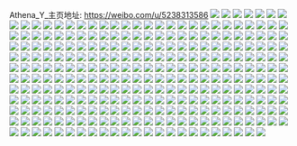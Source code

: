 Athena_Y_主页地址: https://weibo.com/u/5238313586 
![](https://wx4.sinaimg.cn/mw2000/005IvqEOly1h94fps1wowj31br0u0tiw.jpg) 
![](https://wx4.sinaimg.cn/mw2000/005IvqEOly1h93r0mi2wsj30u01sydpa.jpg) 
![](https://wx4.sinaimg.cn/mw2000/005IvqEOly1h93r0eyykpj30u01sy7ek.jpg) 
![](https://wx4.sinaimg.cn/mw2000/005IvqEOly1h8zjq5wjn6j329s2zpnpf.jpg) 
![](https://wx4.sinaimg.cn/mw2000/005IvqEOly1h8zjq8fek3j31hc1407ey.jpg) 
![](https://wx4.sinaimg.cn/mw2000/005IvqEOly1h8zjqbpzwbj32c0340qv7.jpg) 
![](https://wx4.sinaimg.cn/mw2000/005IvqEOly1h8zjqf3dk6j31400u0dnv.jpg) 
![](https://wx4.sinaimg.cn/mw2000/005IvqEOly1h8zjqeupk1j31400u0jzp.jpg) 
![](https://wx4.sinaimg.cn/mw2000/005IvqEOly1h8zjqfx1x1j31400u046z.jpg) 
![](https://wx4.sinaimg.cn/mw2000/005IvqEOly1h8zjqeflryj33402c0u0z.jpg) 
![](https://wx4.sinaimg.cn/mw2000/005IvqEOly1h8zjqfneqxj30wi14zwr7.jpg) 
![](https://wx4.sinaimg.cn/mw2000/005IvqEOly1h94kwx3r2vj31900u046m.jpg) 
![](https://wx4.sinaimg.cn/mw2000/005IvqEOly1h8wqbffnpdj30t713510h.jpg) 
![](https://wx4.sinaimg.cn/mw2000/005IvqEOly1h8wqbes7sbj30wf13wgu7.jpg) 
![](https://wx4.sinaimg.cn/mw2000/005IvqEOly1h8wqbe768uj30sg0k37be.jpg) 
![](https://wx4.sinaimg.cn/mw2000/005IvqEOly1h8ngvrv7g5j32c033p4qr.jpg) 
![](https://wx4.sinaimg.cn/mw2000/005IvqEOly1h8l9sjbe9pj30wi191drd.jpg) 
![](https://wx4.sinaimg.cn/mw2000/005IvqEOly1h8l9p9bzbfj30wi1ycqv5.jpg) 
![](https://wx4.sinaimg.cn/mw2000/005IvqEOly1h8l9payxqzj30wi1ycqv5.jpg) 
![](https://wx4.sinaimg.cn/mw2000/005IvqEOly1h8d6ehtrpdj30wi1274a7.jpg) 
![](https://wx4.sinaimg.cn/mw2000/005IvqEOly1h86slnylnzj30wi187k1a.jpg) 
![](https://wx4.sinaimg.cn/mw2000/005IvqEOly1h7jtpm7c0aj30wi17caoy.jpg) 
![](https://wx4.sinaimg.cn/mw2000/005IvqEOly1h7g30gs7r5j31400jlgnj.jpg) 
![](https://wx4.sinaimg.cn/mw2000/005IvqEOly1h7g30gkzm1j30zk1beq5i.jpg) 
![](https://wx4.sinaimg.cn/mw2000/005IvqEOly1h79751bg1kj30wi1cy46p.jpg) 
![](https://wx4.sinaimg.cn/mw2000/005IvqEOly1h7852opb0ej33402c04qs.jpg) 
![](https://wx4.sinaimg.cn/mw2000/005IvqEOly1h7852hhbvfj33402c0qv6.jpg) 
![](https://wx4.sinaimg.cn/mw2000/005IvqEOly1h7852u0w0dj33402c0thx.jpg) 
![](https://wx4.sinaimg.cn/mw2000/005IvqEOly1h78528sm5pj30wi1ltkjl.jpg) 
![](https://wx4.sinaimg.cn/mw2000/005IvqEOly1h7852cwy6sj32bn2mh7wi.jpg) 
![](https://wx4.sinaimg.cn/mw2000/005IvqEOly1h785277wrwj30wi1qm7nk.jpg) 
![](https://wx4.sinaimg.cn/mw2000/005IvqEOly1h78526cg5xj33402c07wh.jpg) 
![](https://wx4.sinaimg.cn/mw2000/005IvqEOly1h7851xip1jj32ye2alkjl.jpg) 
![](https://wx4.sinaimg.cn/mw2000/005IvqEOly1h7853388csj33402c01l1.jpg) 
![](https://wx4.sinaimg.cn/mw2000/005IvqEOly1h6yaaras5hj30wi17cwu1.jpg) 
![](https://wx4.sinaimg.cn/mw2000/005IvqEOly1h6786ul5rvj30wi17cnaf.jpg) 
![](https://wx4.sinaimg.cn/mw2000/005IvqEOly1h4x8zhtyahj317c0wigzq.jpg) 
![](https://wx4.sinaimg.cn/mw2000/005IvqEOly1h4x8vc6974j31sc2ab7wi.jpg) 
![](https://wx4.sinaimg.cn/mw2000/005IvqEOly1h4x8va9cmmj32a1340hdu.jpg) 
![](https://wx4.sinaimg.cn/mw2000/005IvqEOly1h4x8vh4k08j32ai340u0z.jpg) 
![](https://wx4.sinaimg.cn/mw2000/005IvqEOly1h4x8vmu9g1j32bt33zx6q.jpg) 
![](https://wx4.sinaimg.cn/mw2000/005IvqEOly1h44hj2fuyuj32af30ix6q.jpg) 
![](https://wx4.sinaimg.cn/mw2000/005IvqEOly1h44hh584w6j32bz2x4npd.jpg) 
![](https://wx4.sinaimg.cn/mw2000/005IvqEOly1h44hh75rn2j32c02ryhdu.jpg) 
![](https://wx4.sinaimg.cn/mw2000/005IvqEOly1h44hh8zu2mj329r2o04qq.jpg) 
![](https://wx4.sinaimg.cn/mw2000/005IvqEOly1h3rimtjhtyj30u011h7hp.jpg) 
![](https://wx4.sinaimg.cn/mw2000/005IvqEOly1h3rimv2cr4j30u0140qfd.jpg) 
![](https://wx4.sinaimg.cn/mw2000/005IvqEOly1h3rin17850j30u0140jxz.jpg) 
![](https://wx4.sinaimg.cn/mw2000/005IvqEOly1h3rin09qxtj30u012mdjy.jpg) 
![](https://wx4.sinaimg.cn/mw2000/005IvqEOly1h3rimznvx6j30u0140jxz.jpg) 
![](https://wx4.sinaimg.cn/mw2000/005IvqEOly1h3b7pr580zj30u01407b6.jpg) 
![](https://wx4.sinaimg.cn/mw2000/005IvqEOly1h3b7pt6oc9j31400u0wm2.jpg) 
![](https://wx4.sinaimg.cn/mw2000/005IvqEOly1h2ytusvrgnj317c0wiqd9.jpg) 
![](https://wx4.sinaimg.cn/mw2000/005IvqEOly1h2ytfdfernj32c0340npd.jpg) 
![](https://wx4.sinaimg.cn/mw2000/005IvqEOly1h2ytfetalbj32c0340npd.jpg) 
![](https://wx4.sinaimg.cn/mw2000/005IvqEOly1h2ytt5skrlj317c0wih48.jpg) 
![](https://wx4.sinaimg.cn/mw2000/005IvqEOly1h2yttm1n27j30wi17cduo.jpg) 
![](https://wx4.sinaimg.cn/mw2000/005IvqEOly1h2ytf5qctgj317c0wiqeo.jpg) 
![](https://wx4.sinaimg.cn/mw2000/005IvqEOly1h2ytfgca3sj32c03401ky.jpg) 
![](https://wx4.sinaimg.cn/mw2000/005IvqEOly1h2tqru988gj316y0u07cj.jpg) 
![](https://wx4.sinaimg.cn/mw2000/005IvqEOly1h2tqmyfrv3j31900u0dny.jpg) 
![](https://wx4.sinaimg.cn/mw2000/005IvqEOly1h2tqn40iqcj31900u0n6h.jpg) 
![](https://wx4.sinaimg.cn/mw2000/005IvqEOly1h2tqi6d9wpj30u0190tkg.jpg) 
![](https://wx4.sinaimg.cn/mw2000/005IvqEOly1h2tqi8xb4aj30u01904b5.jpg) 
![](https://wx4.sinaimg.cn/mw2000/005IvqEOly1h2tqi9trj3j30u01v0toy.jpg) 
![](https://wx4.sinaimg.cn/mw2000/005IvqEOly1h2tqibgg6ej30u041n7wh.jpg) 
![](https://wx4.sinaimg.cn/mw2000/005IvqEOly1h2tqi5r44ej30u01syqe5.jpg) 
![](https://wx4.sinaimg.cn/mw2000/005IvqEOly1h2tqi7o27bj30u01v44dl.jpg) 
![](https://wx4.sinaimg.cn/mw2000/005IvqEOly1h2tqi6x8ugj30u02emgy8.jpg) 
![](https://wx4.sinaimg.cn/mw2000/005IvqEOly1h2tqic163bj30u02dk16v.jpg) 
![](https://wx4.sinaimg.cn/mw2000/005IvqEOly1h2o05q97vcj31bx0u04br.jpg) 
![](https://wx4.sinaimg.cn/mw2000/005IvqEOly1h2o05qk1vej31400u015a.jpg) 
![](https://wx4.sinaimg.cn/mw2000/005IvqEOly1h2o05qufy0j313c0u0k2i.jpg) 
![](https://wx4.sinaimg.cn/mw2000/005IvqEOly1h2o05pvdloj31jh0u0dti.jpg) 
![](https://wx4.sinaimg.cn/mw2000/005IvqEOly1h2o06kyvcfj31400u0dsr.jpg) 
![](https://wx4.sinaimg.cn/mw2000/005IvqEOly1h2eoz4u8j0j30nu0xq446.jpg) 
![](https://wx4.sinaimg.cn/mw2000/005IvqEOly1h2eoz5adlpj30s00lwjte.jpg) 
![](https://wx4.sinaimg.cn/mw2000/005IvqEOly1h2eoz5npvkj30go0egq3m.jpg) 
![](https://wx4.sinaimg.cn/mw2000/005IvqEOly1h24clek4k6j30u01jl7aj.jpg) 
![](https://wx4.sinaimg.cn/mw2000/005IvqEOly1h1mdtn14y7j30u00yqgp6.jpg) 
![](https://wx4.sinaimg.cn/mw2000/005IvqEOly1h1mdtnifrfj30u00vgjuo.jpg) 
![](https://wx4.sinaimg.cn/mw2000/005IvqEOly1h1mdtpk63pj30u0104wi3.jpg) 
![](https://wx4.sinaimg.cn/mw2000/005IvqEOly1h1mdtou33aj30u01vi4ep.jpg) 
![](https://wx4.sinaimg.cn/mw2000/005IvqEOly1h1e5cloissj30u0140gq5.jpg) 
![](https://wx4.sinaimg.cn/mw2000/005IvqEOly1h1e5cm22i3j30vz0cy75h.jpg) 
![](https://wx4.sinaimg.cn/mw2000/005IvqEOly1h1e5cn6t3hj318r0u0til.jpg) 
![](https://wx4.sinaimg.cn/mw2000/005IvqEOly1h1e5cme93tj31400u0qcc.jpg) 
![](https://wx4.sinaimg.cn/mw2000/005IvqEOly1h1e5hyt2wuj30u02axk11.jpg) 
![](https://wx4.sinaimg.cn/mw2000/005IvqEOly1h1e5kp7broj30u014dah4.jpg) 
![](https://wx4.sinaimg.cn/mw2000/005IvqEOly1h1csfy7ngnj33402c0kjn.jpg) 
![](https://wx4.sinaimg.cn/mw2000/005IvqEOly1h1csj3zvrxj32801o0kjm.jpg) 
![](https://wx4.sinaimg.cn/mw2000/005IvqEOly1h1csijip7vj32em2c0hdu.jpg) 
![](https://wx4.sinaimg.cn/mw2000/005IvqEOly1h1csic0e5ej31b00z8e08.jpg) 
![](https://wx4.sinaimg.cn/mw2000/005IvqEOly1h110pragluj30wi17c7d9.jpg) 
![](https://wx4.sinaimg.cn/mw2000/005IvqEOly1h110prqojkj30wi17cwnn.jpg) 
![](https://wx4.sinaimg.cn/mw2000/005IvqEOly1h110pqtx2gj32c036x1kz.jpg) 
![](https://wx4.sinaimg.cn/mw2000/005IvqEOly1h110q31javj32c036p1kz.jpg) 
![](https://wx4.sinaimg.cn/mw2000/005IvqEOly1h0vjrqnsv9j30u014jarx.jpg) 
![](https://wx4.sinaimg.cn/mw2000/005IvqEOly1h0pwm9nh17j30u0140gx1.jpg) 
![](https://wx4.sinaimg.cn/mw2000/005IvqEOly1h0pwm7yh9sj30u0127dm3.jpg) 
![](https://wx4.sinaimg.cn/mw2000/005IvqEOly1h0d5dwoym6j31400u045u.jpg) 
![](https://wx4.sinaimg.cn/mw2000/005IvqEOly1h0d5dxdqd7j30u0140aho.jpg) 
![](https://wx4.sinaimg.cn/mw2000/005IvqEOly1h0aiu5qgu8j30wa13ck31.jpg) 
![](https://wx4.sinaimg.cn/mw2000/005IvqEOly1h0aiuvnc98j31p41oqb29.jpg) 
![](https://wx4.sinaimg.cn/mw2000/005IvqEOly1h0aiu6cse2j30wi0zjaku.jpg) 
![](https://wx4.sinaimg.cn/mw2000/005IvqEOly1h0aiugz79gj33402c0hdv.jpg) 
![](https://wx4.sinaimg.cn/mw2000/005IvqEOly1h0aiubn7i1j330t28s4qr.jpg) 
![](https://wx4.sinaimg.cn/mw2000/005IvqEOly1h0aiujpgqbj33402c0npd.jpg) 
![](https://wx4.sinaimg.cn/mw2000/005IvqEOly1h0aiunklxqj32co22oqv5.jpg) 
![](https://wx4.sinaimg.cn/mw2000/005IvqEOly1h0aiutonwoj32jo2bnb2b.jpg) 
![](https://wx4.sinaimg.cn/mw2000/005IvqEOly1h019j5wgcyj30u0140jzu.jpg) 
![](https://wx4.sinaimg.cn/mw2000/005IvqEOly1h019j4ni6dj30u01r9k00.jpg) 
![](https://wx4.sinaimg.cn/mw2000/005IvqEOly1h019j495qrj30u014010f.jpg) 
![](https://wx4.sinaimg.cn/mw2000/005IvqEOly1h019j7zqk1j30u00u0aib.jpg) 
![](https://wx4.sinaimg.cn/mw2000/005IvqEOly1h019j5ezkhj30uu0h4gnz.jpg) 
![](https://wx4.sinaimg.cn/mw2000/005IvqEOly1h019j6bi7jj314i0u0gtg.jpg) 
![](https://wx4.sinaimg.cn/mw2000/005IvqEOly1h019j6uic0j30xg0u0n4b.jpg) 
![](https://wx4.sinaimg.cn/mw2000/005IvqEOly1h019j78argj30u00x3doj.jpg) 
![](https://wx4.sinaimg.cn/mw2000/005IvqEOly1h019j7kzuwj31400u048c.jpg) 
![](https://wx4.sinaimg.cn/mw2000/005IvqEOly1gzt5hnazc8j30wi17cwme.jpg) 
![](https://wx4.sinaimg.cn/mw2000/005IvqEOly1gzt5hq25j7j31sc2ds1ky.jpg) 
![](https://wx4.sinaimg.cn/mw2000/005IvqEOly1gzt5hsxp8sj33402c0u0y.jpg) 
![](https://wx4.sinaimg.cn/mw2000/005IvqEOly1gz1jvup4koj317c0withu.jpg) 
![](https://wx4.sinaimg.cn/mw2000/005IvqEOly1gz1jvroyyrj317c0wi7c4.jpg) 
![](https://wx4.sinaimg.cn/mw2000/005IvqEOly1gz1jvsgdy5j317c0wi47n.jpg) 
![](https://wx4.sinaimg.cn/mw2000/005IvqEOly1gz1k3x2rawj317c0wiqdl.jpg) 
![](https://wx4.sinaimg.cn/mw2000/005IvqEOly1gyyf5jw69hj30u0138q98.jpg) 
![](https://wx4.sinaimg.cn/mw2000/005IvqEOly1gyyf5krtclj30u01410z6.jpg) 
![](https://wx4.sinaimg.cn/mw2000/005IvqEOly1gyyf5idgjgj30u018oaep.jpg) 
![](https://wx4.sinaimg.cn/mw2000/005IvqEOly1gyyf5j1m3wj30u01cggr1.jpg) 
![](https://wx4.sinaimg.cn/mw2000/005IvqEOly1gyyf5h8v6aj30u01fftf3.jpg) 
![](https://wx4.sinaimg.cn/mw2000/005IvqEOly1gyxo5t3rf9j32c03404qs.jpg) 
![](https://wx4.sinaimg.cn/mw2000/005IvqEOly1gyxo5uuf1gj322o29ohdu.jpg) 
![](https://wx4.sinaimg.cn/mw2000/005IvqEOly1gyxo5wq040j33402c0u0z.jpg) 
![](https://wx4.sinaimg.cn/mw2000/005IvqEOly1gyxo5q8rylj32c02c0b29.jpg) 
![](https://wx4.sinaimg.cn/mw2000/005IvqEOly1gyxo5otwpij32c0340x6q.jpg) 
![](https://wx4.sinaimg.cn/mw2000/005IvqEOly1gymtgl3dcmj30u00u0q80.jpg) 
![](https://wx4.sinaimg.cn/mw2000/005IvqEOly1h9c8w31ulpj30u010gdnh.jpg) 
![](https://wx4.sinaimg.cn/mw2000/005IvqEOly1h9c8w4v9dqj30u014cq6k.jpg) 
![](https://wx4.sinaimg.cn/mw2000/005IvqEOly1gxb4syu44kj30u01syq7l.jpg) 
![](https://wx4.sinaimg.cn/mw2000/005IvqEOly1gxb4r077vej30u0140165.jpg) 
![](https://wx4.sinaimg.cn/mw2000/005IvqEOly1gxb4qz7d0hj30u014012j.jpg) 
![](https://wx4.sinaimg.cn/mw2000/005IvqEOly1gwzxrj5al5j30u0140tma.jpg) 
![](https://wx4.sinaimg.cn/mw2000/005IvqEOly1gwzxrjsaktj30u0140tf5.jpg) 
![](https://wx4.sinaimg.cn/mw2000/005IvqEOly1gwzxrkbhwej30u0140qbo.jpg) 
![](https://wx4.sinaimg.cn/mw2000/005IvqEOly1gwzxrl150lj30u014010o.jpg) 
![](https://wx4.sinaimg.cn/mw2000/005IvqEOly1gtzyh470q3j30u013zguf.jpg) 
![](https://wx4.sinaimg.cn/mw2000/005IvqEOly1gt39id5w6aj32c0340kjm.jpg) 
![](https://wx4.sinaimg.cn/mw2000/005IvqEOly1gt39ie9z3rj31o0280hdt.jpg) 
![](https://wx4.sinaimg.cn/mw2000/005IvqEOly1gt39qzum77j32av33ynpe.jpg) 
![](https://wx4.sinaimg.cn/mw2000/005IvqEOly1gt39ifvd0sj32bc334x6q.jpg) 
![](https://wx4.sinaimg.cn/mw2000/005IvqEOly1gt39i47holj30uk417hdt.jpg) 
![](https://wx4.sinaimg.cn/mw2000/005IvqEOly1gt39i6loc5j30xl33zb29.jpg) 
![](https://wx4.sinaimg.cn/mw2000/005IvqEOly1gt39i5836cj30s0340hdt.jpg) 
![](https://wx4.sinaimg.cn/mw2000/005IvqEOly1gt39ikxrouj36684mokju.jpg) 
![](https://wx4.sinaimg.cn/mw2000/005IvqEOly1gt39i90s33j32bc2bcx6q.jpg) 
![](https://wx4.sinaimg.cn/mw2000/005IvqEOly1gt39i7mpugj32bc2bc1ky.jpg) 
![](https://wx4.sinaimg.cn/mw2000/005IvqEOly1gt39i9wq4fj32bc2bce82.jpg) 
![](https://wx4.sinaimg.cn/mw2000/005IvqEOly1gt39ibhdbij32bc2bchdv.jpg) 
![](https://wx4.sinaimg.cn/mw2000/005IvqEOly1gsawgkthsvj32c03401ky.jpg) 
![](https://wx4.sinaimg.cn/mw2000/005IvqEOly1gsawgi81l5j32c03401ky.jpg) 
![](https://wx4.sinaimg.cn/mw2000/005IvqEOly1gsawh91i3uj32c02yh4qv.jpg) 
![](https://wx4.sinaimg.cn/mw2000/005IvqEOly1gsawgz9w0aj32c0340npg.jpg) 
![](https://wx4.sinaimg.cn/mw2000/005IvqEOly1gsawhaedxjj32c03407wh.jpg) 
![](https://wx4.sinaimg.cn/mw2000/005IvqEOly1gsawgrz46hj32c0340u0x.jpg) 
![](https://wx4.sinaimg.cn/mw2000/005IvqEOly1gsawgq1gw5j32b6340hdy.jpg) 
![](https://wx4.sinaimg.cn/mw2000/005IvqEOly1gsawguv6abj32c0340hdv.jpg) 
![](https://wx4.sinaimg.cn/mw2000/005IvqEOly1gsawhcww6jj31o0280kjm.jpg) 
![](https://wx4.sinaimg.cn/mw2000/005IvqEOly1gs43oi3ve2j31o20u0tkk.jpg) 
![](https://wx4.sinaimg.cn/mw2000/005IvqEOly1gs43hryrb4j30u0140qba.jpg) 
![](https://wx4.sinaimg.cn/mw2000/005IvqEOly1gs43hu7gk4j30u0140k00.jpg) 
![](https://wx4.sinaimg.cn/mw2000/005IvqEOly1gs43hqgspzj30u0140gtz.jpg) 
![](https://wx4.sinaimg.cn/mw2000/005IvqEOly1gs43hst1qij30u0140wmq.jpg) 
![](https://wx4.sinaimg.cn/mw2000/005IvqEOly1gs43htkcwaj30u0140do9.jpg) 
![](https://wx4.sinaimg.cn/mw2000/005IvqEOly1gs2xoue4y9j32bz33whdz.jpg) 
![](https://wx4.sinaimg.cn/mw2000/005IvqEOly1gs2xowa5d5j32c034w1l1.jpg) 
![](https://wx4.sinaimg.cn/mw2000/005IvqEOly1gs2xp1989vj32c02u27wo.jpg) 
![](https://wx4.sinaimg.cn/mw2000/005IvqEOly1gs2xpcoyqnj32bz3401l3.jpg) 
![](https://wx4.sinaimg.cn/mw2000/005IvqEOly1gs2xp6fbshj32c02o8b2c.jpg) 
![](https://wx4.sinaimg.cn/mw2000/005IvqEOly1gs2xp9rixhj32c03404qv.jpg) 
![](https://wx4.sinaimg.cn/mw2000/005IvqEOly1gs2xpf26cqj32az340kjp.jpg) 
![](https://wx4.sinaimg.cn/mw2000/005IvqEOly1gs2xphs6xpj31o027s4qt.jpg) 
![](https://wx4.sinaimg.cn/mw2000/005IvqEOly1gs2xp40h7oj32ae332e86.jpg) 
![](https://wx4.sinaimg.cn/mw2000/005IvqEOly1grohc7zzqsj31401o1b2a.jpg) 
![](https://wx4.sinaimg.cn/mw2000/005IvqEOly1grop5quz75j31qj2bc4qr.jpg) 
![](https://wx4.sinaimg.cn/mw2000/005IvqEOly1grohcg4gtqj31kq2d67wk.jpg) 
![](https://wx4.sinaimg.cn/mw2000/005IvqEOly1grohcclgvdj32az2azx6r.jpg) 
![](https://wx4.sinaimg.cn/mw2000/005IvqEOly1grop62i50tj32bb28v4qt.jpg) 
![](https://wx4.sinaimg.cn/mw2000/005IvqEOly1grop5wgsqkj32bc2bckjq.jpg) 
![](https://wx4.sinaimg.cn/mw2000/005IvqEOly1grccjgbalej33402bux6t.jpg) 
![](https://wx4.sinaimg.cn/mw2000/005IvqEOly1grccjblud5j30u00u040e.jpg) 
![](https://wx4.sinaimg.cn/mw2000/005IvqEOly1grccj5zbz0j30qy0p8tcb.jpg) 
![](https://wx4.sinaimg.cn/mw2000/005IvqEOly1grccj8s0f8j32bc2bc7wj.jpg) 
![](https://wx4.sinaimg.cn/mw2000/005IvqEOly1grccjb8jxjj32bc2bcu0y.jpg) 
![](https://wx4.sinaimg.cn/mw2000/005IvqEOly1grcckoad15j30u00u0wjr.jpg) 
![](https://wx4.sinaimg.cn/mw2000/005IvqEOly1gr8ty1wqwej31t00u0b29.jpg) 
![](https://wx4.sinaimg.cn/mw2000/005IvqEOly1gr8ty3f6spj31t00u0hdt.jpg) 
![](https://wx4.sinaimg.cn/mw2000/005IvqEOly1gr8ty4v81aj31t00u07wh.jpg) 
![](https://wx4.sinaimg.cn/mw2000/005IvqEOly1gr8ty6bsxaj31t00u01kx.jpg) 
![](https://wx4.sinaimg.cn/mw2000/005IvqEOly1gr8ty7a8sgj31t00u04qp.jpg) 
![](https://wx4.sinaimg.cn/mw2000/005IvqEOly1gr8ty8f4w6j31t00u07wh.jpg) 
![](https://wx4.sinaimg.cn/mw2000/005IvqEOly1gr8ty9spl3j31t00u0e81.jpg) 
![](https://wx4.sinaimg.cn/mw2000/005IvqEOly1gr8tybq4kqj31t00u0e81.jpg) 
![](https://wx4.sinaimg.cn/mw2000/005IvqEOly1gr8tyd8bu8j31t00u07wh.jpg) 
![](https://wx4.sinaimg.cn/mw2000/005IvqEOly1gr315d4h7fj32bc1ysu10.jpg) 
![](https://wx4.sinaimg.cn/mw2000/005IvqEOly1gr315jadxrj32c0340qva.jpg) 
![](https://wx4.sinaimg.cn/mw2000/005IvqEOly1gr3154qtwij32bc2bc1l1.jpg) 
![](https://wx4.sinaimg.cn/mw2000/005IvqEOly1gr3160g61wj31o01o0hdu.jpg) 
![](https://wx4.sinaimg.cn/mw2000/005IvqEOly1gr315o9xhwj32bb2tuu11.jpg) 
![](https://wx4.sinaimg.cn/mw2000/005IvqEOly1gr3164h6vyj31o01o04qq.jpg) 
![](https://wx4.sinaimg.cn/mw2000/005IvqEOly1gr3150ogvbj32bc2bchdw.jpg) 
![](https://wx4.sinaimg.cn/mw2000/005IvqEOly1gr3158dv3uj33342bcqv8.jpg) 
![](https://wx4.sinaimg.cn/mw2000/005IvqEOly1gr315vlxpkj33342bcnpg.jpg) 
![](https://wx4.sinaimg.cn/mw2000/005IvqEOly1gqume8dt3mj32bc2bc1ky.jpg) 
![](https://wx4.sinaimg.cn/mw2000/005IvqEOly1gqumeak5hzj32bc2bckjm.jpg) 
![](https://wx4.sinaimg.cn/mw2000/005IvqEOly1gqumeb8guvj30u01iy4gf.jpg) 
![](https://wx4.sinaimg.cn/mw2000/005IvqEOly1gqumeeertcj32bc2bc7wk.jpg) 
![](https://wx4.sinaimg.cn/mw2000/005IvqEOly1gqumeg6t57j32bc2bc1ky.jpg) 
![](https://wx4.sinaimg.cn/mw2000/005IvqEOly1gqumehe27fj32bc1tw7wh.jpg) 
![](https://wx4.sinaimg.cn/mw2000/005IvqEOly1gqumejzjktj32bc2bc4qr.jpg) 
![](https://wx4.sinaimg.cn/mw2000/005IvqEOly1gqumeko0vxj31400ridtu.jpg) 
![](https://wx4.sinaimg.cn/mw2000/005IvqEOly1gqumemqlfrj32bc2bckjm.jpg) 
![](https://wx4.sinaimg.cn/mw2000/005IvqEOly1gqumepqlcdj32bc2bc1kz.jpg) 
![](https://wx4.sinaimg.cn/mw2000/005IvqEOly1gqumesx0gvj32bc2bt4qs.jpg) 
![](https://wx4.sinaimg.cn/mw2000/005IvqEOly1gqumeuxuisj32bc1zm7wi.jpg) 
![](https://wx4.sinaimg.cn/mw2000/005IvqEOly1gqkjapkmjuj335s2dc7wm.jpg) 
![](https://wx4.sinaimg.cn/mw2000/005IvqEOly1gqkjaui125j32bc2bce86.jpg) 
![](https://wx4.sinaimg.cn/mw2000/005IvqEOly1gqkjaywpfvj32bc2bcu11.jpg) 
![](https://wx4.sinaimg.cn/mw2000/005IvqEOly1gqkjb20uo6j323h340qv7.jpg) 
![](https://wx4.sinaimg.cn/mw2000/005IvqEOly1gqkjb4dv14j30my3404qq.jpg) 
![](https://wx4.sinaimg.cn/mw2000/005IvqEOly1gqkjb7d887j32bc2bcb2b.jpg) 
![](https://wx4.sinaimg.cn/mw2000/005IvqEOly1gqkjbhkydej32bc2bcu10.jpg) 
![](https://wx4.sinaimg.cn/mw2000/005IvqEOly1gqkjbdkzc5j32bc2bcnpg.jpg) 
![](https://wx4.sinaimg.cn/mw2000/005IvqEOly1gqkjb9r08zj32bc1ishdu.jpg) 
![](https://wx4.sinaimg.cn/mw2000/005IvqEOly1gqbx9nsd93j30qy111whc.jpg) 
![](https://wx4.sinaimg.cn/mw2000/005IvqEOly1gqbvty4ej8j31o01o01kx.jpg) 
![](https://wx4.sinaimg.cn/mw2000/005IvqEOly1gqbvu1kyefj31o01o0hdu.jpg) 
![](https://wx4.sinaimg.cn/mw2000/005IvqEOly1gqbvu61mkej31o01o0x6q.jpg) 
![](https://wx4.sinaimg.cn/mw2000/005IvqEOly1gqbvu9sc9zj31o01o0x6q.jpg) 
![](https://wx4.sinaimg.cn/mw2000/005IvqEOly1gqbvucya9xj31o01o0kjm.jpg) 
![](https://wx4.sinaimg.cn/mw2000/005IvqEOly1gqbvuhbpa8j31o01o01kz.jpg) 
![](https://wx4.sinaimg.cn/mw2000/005IvqEOly1gqbvupp3olj31o01mqnpe.jpg) 
![](https://wx4.sinaimg.cn/mw2000/005IvqEOly1gqbvum1c33j31o0280x6r.jpg) 
![](https://wx4.sinaimg.cn/mw2000/005IvqEOly1gqbvuuqmtcj31o01o01kz.jpg) 
![](https://wx4.sinaimg.cn/mw2000/005IvqEOly1gq6pxdqsewj30me3404qr.jpg) 
![](https://wx4.sinaimg.cn/mw2000/005IvqEOly1gq6pxfqyg7j30im340b2a.jpg) 
![](https://wx4.sinaimg.cn/mw2000/005IvqEOly1gq6pxi5lsuj3130340npf.jpg) 
![](https://wx4.sinaimg.cn/mw2000/005IvqEOly1gq6pxsowjsj33341oeb2e.jpg) 
![](https://wx4.sinaimg.cn/mw2000/005IvqEOly1gq6pxw1m0nj31o01n4npe.jpg) 
![](https://wx4.sinaimg.cn/mw2000/005IvqEOly1gq6py1b4cnj32bc2bcb2d.jpg) 
![](https://wx4.sinaimg.cn/mw2000/005IvqEOly1gq6py6wxehj31k0340x6s.jpg) 
![](https://wx4.sinaimg.cn/mw2000/005IvqEOly1gq6pyavhgsj31k0340nph.jpg) 
![](https://wx4.sinaimg.cn/mw2000/005IvqEOly1gq6pygompyj31k03401l2.jpg) 
![](https://wx4.sinaimg.cn/mw2000/005IvqEOly1gq0ff8h56yj32ni2bu7wk.jpg) 
![](https://wx4.sinaimg.cn/mw2000/005IvqEOly1gq0ffc7jarj32ip1tsx6q.jpg) 
![](https://wx4.sinaimg.cn/mw2000/005IvqEOly1gpn1nc3z35j30qy17vgrl.jpg) 
![](https://wx4.sinaimg.cn/mw2000/005IvqEOly1gpn1n61a60j32bc2bc7wj.jpg) 
![](https://wx4.sinaimg.cn/mw2000/005IvqEOly1gpmomudamyj33342bcb2c.jpg) 
![](https://wx4.sinaimg.cn/mw2000/005IvqEOly1gp7m2zilfwj333y2dh1l1.jpg) 
![](https://wx4.sinaimg.cn/mw2000/005IvqEOly1gp5uj8r03aj32bc2bce83.jpg) 
![](https://wx4.sinaimg.cn/mw2000/005IvqEOly1gp5ujaxb6uj32bc2bc4qr.jpg) 
![](https://wx4.sinaimg.cn/mw2000/005IvqEOly1gp4295jxgnj31sc2dse81.jpg) 
![](https://wx4.sinaimg.cn/mw2000/005IvqEOly1gp429ed5cuj33402c0qv5.jpg) 
![](https://wx4.sinaimg.cn/mw2000/005IvqEOly1gp42x29w7cj31hc1hcqld.jpg) 
![](https://wx4.sinaimg.cn/mw2000/005IvqEOly1gp42x1ljytj31hc1hcdzn.jpg) 
![](https://wx4.sinaimg.cn/mw2000/005IvqEOly1gp429btd8qj33402c0kjm.jpg) 
![](https://wx4.sinaimg.cn/mw2000/005IvqEOly1gp4293ntdjj33402c0u0x.jpg) 
![](https://wx4.sinaimg.cn/mw2000/005IvqEOly1gp0rfbg00vj32or2bc4qr.jpg) 
![](https://wx4.sinaimg.cn/mw2000/005IvqEOly1gp0rffhf5ej325s2voqv6.jpg) 
![](https://wx4.sinaimg.cn/mw2000/005IvqEOly1gp0rfkkkm4j32bc334npf.jpg) 
![](https://wx4.sinaimg.cn/mw2000/005IvqEOly1gp0rh925foj329q3407wj.jpg) 
![](https://wx4.sinaimg.cn/mw2000/005IvqEOly1goyaufou4yj32bc2bcx6q.jpg) 
![](https://wx4.sinaimg.cn/mw2000/005IvqEOly1goyauj4fz1j32bc2bcqv7.jpg) 
![](https://wx4.sinaimg.cn/mw2000/005IvqEOly1goxij90nwjj30u00u0jy9.jpg) 
![](https://wx4.sinaimg.cn/mw2000/005IvqEOly1gog3sohdbzj30rs0ue7ek.jpg) 
![](https://wx4.sinaimg.cn/mw2000/005IvqEOly1gog3sorx3lj30om0jr77s.jpg) 
![](https://wx4.sinaimg.cn/mw2000/005IvqEOly1goeqhwqelgj30u01t0gy2.jpg) 
![](https://wx4.sinaimg.cn/mw2000/005IvqEOly1go2c2ci2soj32801o01l0.jpg) 
![](https://wx4.sinaimg.cn/mw2000/005IvqEOly1go2c2pjzpjj32bc2bcnpf.jpg) 
![](https://wx4.sinaimg.cn/mw2000/005IvqEOly1go2c2xd60vj32bc2bchdu.jpg) 

